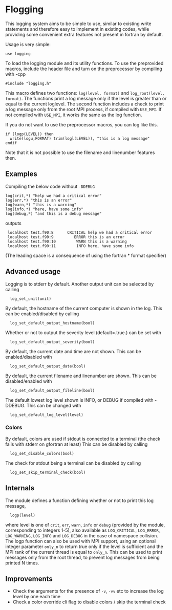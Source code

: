 # Flogging
This logging system aims to be simple to use, similar to existing write statements and therefore easy to implement in existing codes,
while providing some convenient extra features not present in fortran by default.

Usage is very simple:
```
use logging
```

To load the logging module and its utility functions.
To use the preprovided macros, include the header file and turn on the preprocessor by compiling with -cpp
``` 
#include "logging.h"
```
This macro defines two functions: `log(level, format)` and `log_root(level, format)`.
The functions print a log message only if the level is greater than or equal to the current loglevel.
The second function includes a check to print a log message only from the root MPI process, if compiled
with `USE_MPI`. If not compiled with `USE_MPI`, it works the same as the log function.

If you do not want to use the preprocessor macros, you can log like this.
```
if (logp(LEVEL)) then
  write(logu,FORMAT) trim(logl(LEVEL)), "this is a log message"
endif
```
Note that it is not possible to use the filename and linenumber features then.

## Examples
Compiling the below code without `-DDEBUG`
```
log(crit,*) "help we had a critical error"
log(err,*) "this is an error"
log(warn,*) "this is a warning"
log(info,*) "here, have some info"
log(debug,*) "and this is a debug message"
```
outputs
```
 localhost test.f90:8      CRITICAL help we had a critical error
 localhost test.f90:9         ERROR this is an error
 localhost test.f90:10         WARN this is a warning
 localhost test.f90:11         INFO here, have some info
```
(The leading space is a consequence of using the fortran * format specifier)


## Advanced usage
Logging is to stderr by default. Another output unit can be selected by calling
```
  log_set_unit(unit)
```

By default, the hostname of the current computer is shown in the log. This can be
enabled/disabled by calling
```
  log_set_default_output_hostname(bool)
```
Whether or not to output the severity level (default=.true.) can be set with
```
  log_set_default_output_severity(bool)
```
By default, the current date and time are not shown. This can be enabled/disabled with
```
  log_set_default_output_date(bool)
```
By default, the current filename and linenumber are shown. This can be disabled/enabled with
```
  log_set_default_output_fileline(bool)
```
The default lowest log level shown is INFO, or DEBUG if compiled with -DDEBUG. This can be
changed with
```
  log_set_default_log_level(level)
```
### Colors
By default, colors are used if stdout is connected to a terminal (the check fails with stderr on gfortran at least)
This can be disabled by calling
```
  log_set_disable_colors(bool)
```
The check for stdout being a terminal can be disabled by calling
```
  log_set_skip_terminal_check(bool)
```

## Internals
The module defines a function defining whether or not to print this log message,
```
  logp(level)
```
where level is one of `crit`, `err`, `warn`, `info` or `debug` (provided by the module, corresponding to integers 1-5),
also available as `LOG_CRITICAL`, `LOG_ERROR`, `LOG_WARNING`, `LOG_INFO` and `LOG_DEBUG` in the case of namespace collision.
The logp function can also be used with MPI support, using an optional integer parameter `only_n` to return true
only if the level is sufficient and the MPI rank of the current thread is equal to `only_n`.
This can be used to print messages only from the root thread, to prevent log messages from being printed N times.


## Improvements
- Check the arguments for the presence of `-v`, `-vv` etc to increase the log level by one each time
- Check a color override cli flag to disable colors / skip the terminal check
